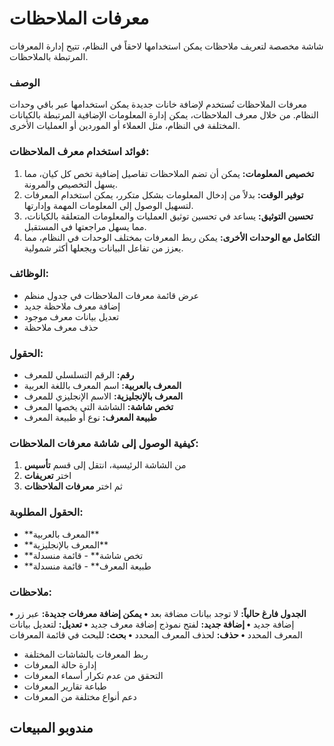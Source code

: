 # معرفات الملاحظات
شاشة مخصصة لتعريف ملاحظات يمكن استخدامها لاحقاً في النظام، تتيح إدارة
المعرفات المرتبطة بالملاحظات.

### الوصف
معرفات الملاحظات تُستخدم لإضافة خانات جديدة يمكن استخدامها عبر باقي وحدات النظام. من خلال معرف الملاحظات، يمكن إدارة المعلومات الإضافية المرتبطة بالكيانات المختلفة في النظام، مثل العملاء أو الموردين أو العمليات الأخرى.

### فوائد استخدام معرف الملاحظات:
1. **تخصيص المعلومات:** يمكن أن تضم الملاحظات تفاصيل إضافية تخص كل كيان، مما يسهل التخصيص والمرونة.
2. **توفير الوقت:** بدلاً من إدخال المعلومات بشكل متكرر، يمكن استخدام المعرفات لتسهيل الوصول إلى المعلومات المهمة وإدارتها.
3. **تحسين التوثيق:** يساعد في تحسين توثيق العمليات والمعلومات المتعلقة بالكيانات، مما يسهل مراجعتها في المستقبل.
4. **التكامل مع الوحدات الأخرى:** يمكن ربط المعرفات بمختلف الوحدات في النظام، مما يعزز من تفاعل البيانات ويجعلها أكثر شمولية.

### الوظائف:
- عرض قائمة معرفات الملاحظات في جدول منظم
- إضافة معرف ملاحظة جديد
- تعديل بيانات معرف موجود
- حذف معرف ملاحظة

### الحقول:
- **رقم:** الرقم التسلسلي للمعرف
- **المعرف بالعربية:** اسم المعرف باللغة العربية
- **المعرف بالإنجليزية:** الاسم الإنجليزي للمعرف
- **تخص شاشة:** الشاشة التي يخصها المعرف
- **طبيعة المعرف:** نوع أو طبيعة المعرف

### كيفية الوصول إلى شاشة معرفات الملاحظات:
1. من الشاشة الرئيسية، انتقل إلى قسم **تأسيس**
2. اختر **تعريفات**
3. ثم اختر **معرفات الملاحظات**

### الحقول المطلوبة:
- \*\*المعرف بالعربية\*\* 
- \*\*المعرف بالإنجليزية\*\* 
- \*\*تخص شاشة\*\*  - قائمة منسدلة
- \*\*طبيعة المعرف\*\*  - قائمة منسدلة

### ملاحظات:
**• الجدول فارغ حالياً:** لا توجد بيانات مضافة بعد
**• يمكن إضافة معرفات جديدة:** عبر زر إضافة جديد
**• إضافة جديد:** لفتح نموذج إضافة معرف جديد
**• تعديل:** لتعديل بيانات المعرف المحدد
**• حذف:** لحذف المعرف المحدد
**• بحث:** للبحث في قائمة المعرفات
- ربط المعرفات بالشاشات المختلفة
- إدارة حالة المعرفات 
- التحقق من عدم تكرار أسماء المعرفات
- طباعة تقارير المعرفات
- دعم أنواع مختلفة من المعرفات
## مندوبو المبيعات
